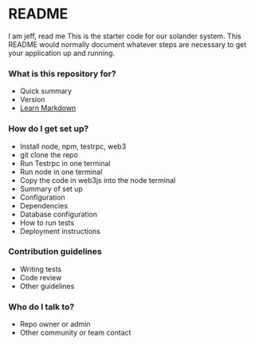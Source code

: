 # README #
I am jeff, read me
This is the starter code for our solander system.
This README would normally document whatever steps are necessary to get your application up and running.

### What is this repository for? ###

* Quick summary
* Version
* [Learn Markdown](https://bitbucket.org/tutorials/markdowndemo)

### How do I get set up? ###
* Install node, npm, testrpc, web3
* git clone the repo
* Run Testrpc in one terminal
* Run node in one terminal
* Copy the code in web3js into the node terminal
* Summary of set up
* Configuration
* Dependencies
* Database configuration
* How to run tests
* Deployment instructions

### Contribution guidelines ###

* Writing tests
* Code review
* Other guidelines

### Who do I talk to? ###

* Repo owner or admin
* Other community or team contact
